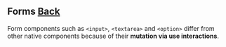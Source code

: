 ## Forms [Back](./../react.md)

Form components such as `<input>`, `<textarea>` and `<option>` differ from other native components because of their **mutation via use interactions**.
